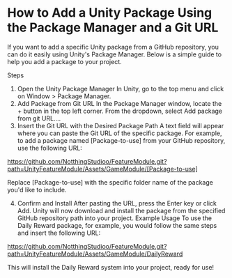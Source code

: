 <H1>How to Add a Unity Package Using the Package Manager and a Git URL</H1>
If you want to add a specific Unity package from a GitHub repository, you can do it easily using Unity's Package Manager. Below is a simple guide to help you add a package to your project.

Steps
1. Open the Unity Package Manager
In Unity, go to the top menu and click on Window > Package Manager.
2. Add Package from Git URL
In the Package Manager window, locate the + button in the top left corner.
From the dropdown, select Add package from git URL....
3. Insert the Git URL with the Desired Package Path
A text field will appear where you can paste the Git URL of the specific package. For example, to add a package named [Package-to-use] from your GitHub repository, use the following URL:

https://github.com/NotthingStudioo/FeatureModule.git?path=UnityFeatureModule/Assets/GameModule/[Package-to-use]


Replace [Package-to-use] with the specific folder name of the package you'd like to include.

4. Confirm and Install
After pasting the URL, press the Enter key or click Add.
Unity will now download and install the package from the specified GitHub repository path into your project.
Example Usage
To use the Daily Reward package, for example, you would follow the same steps and insert the following URL:

https://github.com/NotthingStudioo/FeatureModule.git?path=UnityFeatureModule/Assets/GameModule/DailyReward

This will install the Daily Reward system into your project, ready for use!
